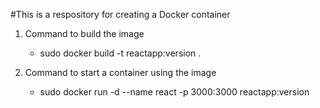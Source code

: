 #This is a respository for creating a Docker container

1. Command to build the image
    - sudo docker build -t reactapp:version .

2. Command to start a container using the image
    - sudo docker run -d --name react -p 3000:3000 reactapp:version
